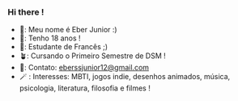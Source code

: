 ### Hi there !

- 🧋: Meu nome é Eber Junior :) 
- 🍂: Tenho 18 anos !
- 🐝: Estudante de Francês ;)
- 🪴: Cursando o Primeiro Semestre de DSM ! 
- 🍰: Contato: eberssjunior12@gmail.com 
- 🪄 : Interesses: MBTI, jogos indie, desenhos animados, música, psicologia, literatura, filosofia e filmes !
